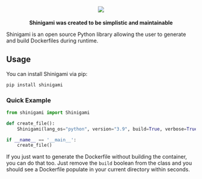 <h1 align="center">
    <img src="https://raw.githubusercontent.com/shinigamilib/shinigami/main/assets/shinigami_logo.png" />
</h1>

<p align="center">
    <b>Shinigami was created to be simplistic and maintainable</b>
</p>

Shinigami is an open source Python library allowing the user to generate and build Dockerfiles during runtime.

## Usage

You can install Shinigami via pip:

```bash
pip install shinigami
```

### Quick Example

```python
from shinigami import Shinigami

def create_file():
    Shinigami(lang_os="python", version="3.9", build=True, verbose=True, color=True).generate_dockerfile()

if __name__ == '__main__':
    create_file()
```

If you just want to generate the Dockerfile without building the container, you can do that too. Just remove the `build` boolean from the class and you should see a Dockerfile populate in your current directory within seconds.
